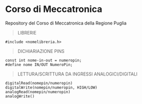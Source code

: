 # Corso di Meccatronica
Repository del Corso di Meccatronica della Regione Puglia

> LIBRERIE
```
#include <nomelibreria.h>
```

> DICHIARIAZIONE PINS
```
const int nome-in-out = numeropin;
#define nome IN/OUT NumeroPin;
```

> LETTURA/SCRITTURA DA INGRESSI ANALOGICI/DIGITALI
```
digitalRead(nomepin/numeropin)
digitalWrite(nomepin/numeropin, HIGH/LOW)
analogRead(nomepin/numeropin)
analogWrite()
```
